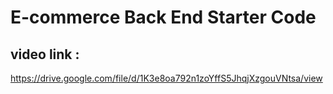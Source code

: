 # E-commerce Back End Starter Code

## video link :
https://drive.google.com/file/d/1K3e8oa792n1zoYffS5JhqjXzgouVNtsa/view